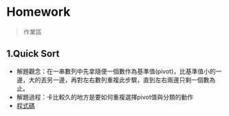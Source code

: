 # Homework
> 作業區

## 1.Quick Sort
* 解題觀念：在一串數列中先拿隨便一個數作為基準值(pivot)，比基準值小的一邊，大的丟另一邊，再對左右數列重複此步驟，直到左右兩邊只剩一個數為止。
* 解題過程：卡比較久的地方是要如何重複選擇pivot值與分類的動作
* [程式碼](https://github.com/tonyforreal/Tony-learning-note/blob/master/Homework/QuickSort.ipynb)
